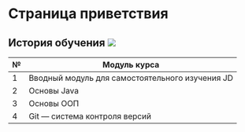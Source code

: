 # Страница приветствия

## История обучения ![](https://upload.wikimedia.org/wikipedia/commons/0/0a/Netology_logo.png)

| № | Модуль курса |
|---|--------------|
| 1 |Вводный модуль для самостоятельного изучения JD|
| 2 |Основы Java|
| 3 |Основы ООП|
| 4 |Git — система контроля версий|